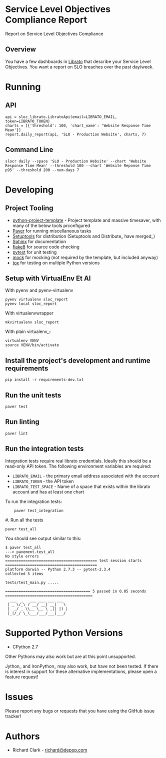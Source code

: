 # Service Level Objectives Compliance Report

Report on Service Level Objectives Compliance


## Overview

You have a few dashboards in [Librato][] that describe your Service Level
Objectives. You want a report on SLO breaches over the past day/week.

[Librato]: https://librato.com

# Running

## API

    api = sloc_librato.LibratoApi(email=LIBRATO_EMAIL, token=LIBRATO_TOKEN)
    charts = [{'threshold': 100, 'chart_name': 'Website Response Time Mean'}]
    report.daily_report(api, 'SLO - Production Website', charts, 7)

## Command Line

    slocr daily --space 'SLO - Production Website' --chart 'Website Response Time Mean' --threshold 100 --chart 'Website Reponse Time  p95' --threshold 200 --num-days 7

# Developing

## Project Tooling

* [python-project-template][] - Project template and massive timesaver, with many of the below tools prconfigured
* [Paver][] for running miscellaneous tasks
* [Setuptools][] for distribution (Setuptools and Distribute_ have merged_)
* [Sphinx][] for documentation
* [flake8][] for source code checking
* [pytest][] for unit testing
* [mock][] for mocking (not required by the template, but included anyway)
* [tox][] for testing on multiple Python versions


[python-project-template]: https://github.com/seanfisk/python-project-template
[Paver]: http://paver.github.io/paver/
[Setuptools]: https://setuptools.readthedocs.io/en/latest/
[Distribute]: http://pythonhosted.org/distribute/
[Sphinx]: http://sphinx-doc.org/
[flake8]: https://pypi.python.org/pypi/flake8
[pytest]: http://pytest.org/latest/
[mock]: http://www.voidspace.org.uk/python/mock/
[tox]: http://testrun.org/tox/latest/

## Setup with VirtualEnv Et Al

With pyenv and pyenv-virtualenv

    pyenv virtualenv sloc_report
    pyenv local sloc_report

With virtualenvwrapper

    mkvirtualenv sloc_report

   With plain virtualenv_::

    virtualenv VENV
    source VENV/bin/activate

## Install the project's development and runtime requirements

    pip install -r requirements-dev.txt

## Run the unit tests

    paver test

## Run linting

    paver lint

## Run the integration tests

Integration tests require real librato credentials. Ideally this should be a
read-only API token. The following environment variables are required:

* `LIBRATO_EMAIL` - the primary email address associated with the account
* `LIBRATO_TOKEN` - the API token
* `LIBRATO_TEST_SPACE` - Name of a space that exists within the librato account
  and has at least one chart

To run the integration tests:

```
    paver test_integration
```

#. Run all the tests

    paver test_all

You should see output similar to this:

    $ paver test_all
    ---> pavement.test_all
    No style errors
    ========================================= test session starts =========================================
    platform darwin -- Python 2.7.3 -- pytest-2.3.4
    collected 5 items

    tests/test_main.py .....

    ====================================== 5 passed in 0.05 seconds =======================================
      ___  _   ___ ___ ___ ___
     | _ \/_\ / __/ __| __|   \
     |  _/ _ \\__ \__ \ _|| |) |
     |_|/_/ \_\___/___/___|___/


# Supported Python Versions

* CPython 2.7

Other Pythons may also work but are at this point unsupported.

Jython_ and IronPython_ may also work, but have not been tested. If there is
interest in support for these alternative implementations, please open a
feature request!

# Issues

Please report any bugs or requests that you have using the GitHub issue tracker!

# Authors

* Richard Clark - <richard@depop.com>
